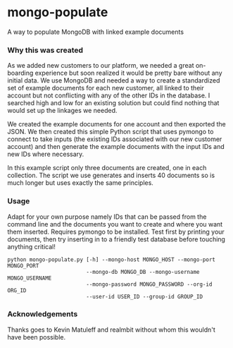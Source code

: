 # mongo-populate
A way to populate MongoDB with linked example documents

### Why this was created

As we added new customers to our platform, we needed a great on-boarding experience but soon realized it would be pretty bare without any initial data. We use MongoDB and needed a way to create a standardized set of example documents for each new customer, all linked to their account but not conflicting with any of the other IDs in the database. I searched high and low for an existing solution but could find nothing that would set up the linkages we needed.

We created the example documents for one account and then exported the JSON. We then created this simple Python script that uses pymongo to connect to take inputs (the existing IDs associated with our new customer account) and then generate the example documents with the input IDs and new IDs where necessary. 

In this example script only three documents are created, one in each collection. The script we use generates and inserts 40 documents so is much longer but uses exactly the same principles. 

### Usage

Adapt for your own purpose namely IDs that can be passed from the command line and the documents you want to create and where you want them inserted.
Requires pymongo to be installed.
Test first by printing your documents, then try inserting in to a friendly test database before touching anything critical!

```
python mongo-populate.py [-h] --mongo-host MONGO_HOST --mongo-port MONGO_PORT
                         --mongo-db MONGO_DB --mongo-username MONGO_USERNAME
                         --mongo-password MONGO_PASSWORD --org-id ORG_ID
                         --user-id USER_ID --group-id GROUP_ID
```

### Acknowledgements

Thanks goes to Kevin Matuleff and realmbit without whom this wouldn't have been possible.
